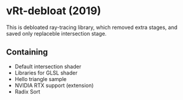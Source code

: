 # vRt-debloat (2019)

This is debloated ray-tracing library, which removed extra stages, and saved only replaceble intersection stage. 

## Containing

- Default intersection shader
- Libraries for GLSL shader
- Hello triangle sample
- NVIDIA RTX support (extension)
- Radix Sort

